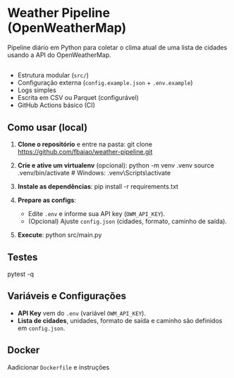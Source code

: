 # Weather Pipeline (OpenWeatherMap)

Pipeline diário em Python para coletar o clima atual de uma lista de cidades usando a API do OpenWeatherMap.

## 
- Estrutura modular (`src/`)
- Configuração externa (`config.example.json` + `.env.example`)
- Logs simples
- Escrita em CSV ou Parquet (configurável)
- GitHub Actions básico (CI)

## Como usar (local)
1. **Clone o repositório** e entre na pasta:
   git clone https://github.com/fbaiao/weather-pipeline.git

2. **Crie e ative um virtualenv** (opcional):
   python -m venv .venv
   source .venv/bin/activate  # Windows: .venv\Scripts\activate

3. **Instale as dependências**:
   pip install -r requirements.txt

4. **Prepare as configs**:
   - Edite `.env` e informe sua API key (`OWM_API_KEY`).
   - (Opcional) Ajuste `config.json` (cidades, formato, caminho de saída).
     
5. **Execute**:
   python src/main.py

## Testes
pytest -q

## Variáveis e Configurações
- **API Key** vem do `.env` (variável `OWM_API_KEY`).
- **Lista de cidades**, unidades, formato de saída e caminho são definidos em `config.json`.

## Docker
Aadicionar `Dockerfile` e instruções

